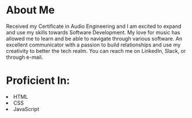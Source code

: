 <h1> About Me </h1>
Received my Certificate in Audio Engineering and I am excited to expand and use my skills towards Software Development. My love for music has allowed me to learn and be able to navigate through various software. An excellent communicator with a passion to build relationships and use my creativity to better the tech realm. You can reach me on LinkedIn, Slack, or through e-mail.

<h1>Proficient In: </h1>
<li>
  HTML </li>
  <li>CSS </l1>
  <li>JavaScript</li>
  
 

